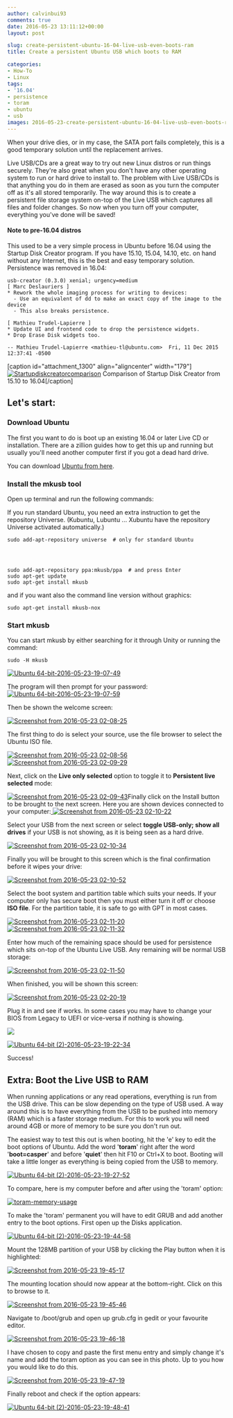 ```yaml
---
author: calvinbui93
comments: true
date: 2016-05-23 13:11:12+00:00
layout: post

slug: create-persistent-ubuntu-16-04-live-usb-even-boots-ram
title: Create a persistent Ubuntu USB which boots to RAM

categories:
- How-To
- Linux
tags:
- '16.04'
- persistence
- toram
- ubuntu
- usb
images: 2016-05-23-create-persistent-ubuntu-16-04-live-usb-even-boots-ram
---
```


When your drive dies, or in my case, the SATA port fails completely, this is a good temporary solution until the replacement arrives.

<!-- more -->

Live USB/CDs are a great way to try out new Linux distros or run things securely. They're also great when you don't have any other operating system to run or hard drive to install to. The problem with Live USB/CDs is that anything you do in them are erased as soon as you turn the computer off as it's all stored temporarily. The way around this is to create a persistent file storage system on-top of the Live USB which captures all files and folder changes. So now when you turn off your computer, everything you've done will be saved!


#### Note to pre-16.04 distros


This used to be a very simple process in Ubuntu before 16.04 using the Startup Disk Creator program. If you have 15.10, 15.04, 14.10, etc. on hand without any Internet, this is the best and easy temporary solution. Persistence was removed in 16.04:

    
    usb-creator (0.3.0) xenial; urgency=medium
    [ Marc Deslauriers ]
    * Rework the whole imaging process for writing to devices:
      - Use an equivalent of dd to make an exact copy of the image to the device
      - This also breaks persistence.
    
    [ Mathieu Trudel-Lapierre ]
    * Update UI and frontend code to drop the persistence widgets.
    * Drop Erase Disk widgets too.
    
    -- Mathieu Trudel-Lapierre <mathieu-tl@ubuntu.com>  Fri, 11 Dec 2015 12:37:41 -0500


[caption id="attachment_1300" align="aligncenter" width="179"][![Startupdiskcreatorcomparison](/images/{{page.images}}/Startupdiskcreatorcomparison-179x300.png)](/images/{{page.images}}/startupdiskcreatorcomparison.png) Comparison of Startup Disk Creator from 15.10 to 16.04[/caption]


## Let's start:




### Download Ubuntu


The first you want to do is boot up an existing 16.04 or later Live CD or installation. There are a zillion guides how to get this up and running but usually you'll need another computer first if you got a dead hard drive.

You can download [Ubuntu from here](http://www.ubuntu.com/download).


### Install the mkusb tool


Open up terminal and run the following commands:


If you run standard Ubuntu, you need an extra instruction to get the repository Universe. (Kubuntu, Lubuntu ... Xubuntu have the repository Universe activated automatically.)




    
    sudo add-apt-repository universe  # only for standard Ubuntu



    
    sudo add-apt-repository ppa:mkusb/ppa  # and press Enter
    sudo apt-get update
    sudo apt-get install mkusb




and if you want also the command line version without graphics:




    
    sudo apt-get install mkusb-nox
    




### Start mkusb


You can start mkusb by either searching for it through Unity or running the command:

    
    sudo -H mkusb


[![Ubuntu 64-bit-2016-05-23-19-07-49](/images/{{page.images}}/ubuntu-64-bit-2016-05-23-19-07-49.png)](/images/{{page.images}}/ubuntu-64-bit-2016-05-23-19-07-49.png)

The program will then prompt for your password:[![Ubuntu 64-bit-2016-05-23-19-07-59](/images/{{page.images}}/Ubuntu-64-bit-2016-05-23-19-07-59-300x200.png)](/images/{{page.images}}/Ubuntu-64-bit-2016-05-23-19-07-59.png)

Then be shown the welcome screen:

[![Screenshot from 2016-05-23 02-08-25](/images/{{page.images}}/Screenshot-from-2016-05-23-02-08-25.png)](/images/{{page.images}}/Screenshot-from-2016-05-23-02-08-25.png)

The first thing to do is select your source, use the file browser to select the Ubuntu ISO file.

[![Screenshot from 2016-05-23 02-08-56](/images/{{page.images}}/screenshot-from-2016-05-23-02-08-56.png)](/images/{{page.images}}/screenshot-from-2016-05-23-02-08-56.png) [![Screenshot from 2016-05-23 02-09-29](/images/{{page.images}}/screenshot-from-2016-05-23-02-09-29-e1464005557692.png)](/images/{{page.images}}/Screenshot-from-2016-05-23-02-09-29.png)

Next, click on the **Live only selected** option to toggle it to **Persistent live selected** mode:

[![Screenshot from 2016-05-23 02-09-43](/images/{{page.images}}/screenshot-from-2016-05-23-02-09-43.png)](/images/{{page.images}}/screenshot-from-2016-05-23-02-09-43.png)Finally click on the Install button to be brought to the next screen. Here you are shown devices connected to your computer:[
](/images/{{page.images}}/screenshot-from-2016-05-23-02-10-07.png) [![Screenshot from 2016-05-23 02-10-22](/images/{{page.images}}/screenshot-from-2016-05-23-02-10-22.png)](/images/{{page.images}}/screenshot-from-2016-05-23-02-10-22.png)

Select your USB from the next screen or select **toggle USB-only; show all drives** if your USB is not showing, as it is being seen as a hard drive.

[![Screenshot from 2016-05-23 02-10-34](/images/{{page.images}}/screenshot-from-2016-05-23-02-10-34.png)](/images/{{page.images}}/screenshot-from-2016-05-23-02-10-34.png)

Finally you will be brought to this screen which is the final confirmation before it wipes your drive:

[![Screenshot from 2016-05-23 02-10-52](/images/{{page.images}}/screenshot-from-2016-05-23-02-10-52.png)](/images/{{page.images}}/screenshot-from-2016-05-23-02-10-52.png)

Select the boot system and partition table which suits your needs. If your computer only has secure boot then you must either turn it off or choose **ISO file**. For the partition table, it is safe to go with GPT in most cases.

[![Screenshot from 2016-05-23 02-11-20](/images/{{page.images}}/screenshot-from-2016-05-23-02-11-20.png)](/images/{{page.images}}/screenshot-from-2016-05-23-02-11-20.png) [![Screenshot from 2016-05-23 02-11-32](/images/{{page.images}}/screenshot-from-2016-05-23-02-11-32.png)](/images/{{page.images}}/screenshot-from-2016-05-23-02-11-32.png)

Enter how much of the remaining space should be used for persistence which sits on-top of the Ubuntu Live USB. Any remaining will be normal USB storage:

[![Screenshot from 2016-05-23 02-11-50](/images/{{page.images}}/screenshot-from-2016-05-23-02-11-50.png)](/images/{{page.images}}/screenshot-from-2016-05-23-02-11-50.png)

When finished, you will be shown this screen:

[![Screenshot from 2016-05-23 02-20-19](/images/{{page.images}}/screenshot-from-2016-05-23-02-20-19.png)](/images/{{page.images}}/screenshot-from-2016-05-23-02-20-19.png)

Plug it in and see if works. In some cases you may have to change your BIOS from Legacy to UEFI or vice-versa if nothing is showing.

[![](/images/{{page.images}}/Ubuntu-64-bit-2-2016-05-23-19-21-06-1024x768.png)](/images/{{page.images}}/ubuntu-64-bit-2-2016-05-23-19-21-06.png)

[![Ubuntu 64-bit (2)-2016-05-23-19-22-34](/images/{{page.images}}/Ubuntu-64-bit-2-2016-05-23-19-22-34-1024x768.png)](/images/{{page.images}}/ubuntu-64-bit-2-2016-05-23-19-22-34.png)

Success!


## Extra: Boot the Live USB to RAM


When running applications or any read operations, everything is run from the USB drive. This can be slow depending on the type of USB used. A way around this is to have everything from the USB to be pushed into memory (RAM) which is a faster storage medium. For this to work you will need around 4GB or more of memory to be sure you don't run out.

The easiest way to test this out is when booting, hit the 'e' key to edit the boot options of Ubuntu. Add the word '**toram**' right after the word '**boot=casper**' and before '**quiet**' then hit F10 or Ctrl+X to boot. Booting will take a little longer as everything is being copied from the USB to memory.

[![Ubuntu 64-bit (2)-2016-05-23-19-27-52](/images/{{page.images}}/Ubuntu-64-bit-2-2016-05-23-19-27-52-1024x768.png)](/images/{{page.images}}/ubuntu-64-bit-2-2016-05-23-19-27-52.png)

To compare, here is my computer before and after using the 'toram' option:

[![toram-memory-usage](/images/{{page.images}}/toram-memory-usage.png)](/images/{{page.images}}/toram-memory-usage.png)

To make the 'toram' permanent you will have to edit GRUB and add another entry to the boot options. First open up the Disks application.

[![Ubuntu 64-bit (2)-2016-05-23-19-44-58](/images/{{page.images}}/ubuntu-64-bit-2-2016-05-23-19-44-58-1.png)](/images/{{page.images}}/ubuntu-64-bit-2-2016-05-23-19-44-58-1.png)



Mount the 128MB partition of your USB by clicking the Play button when it is highlighted:

[![Screenshot from 2016-05-23 19-45-17](/images/{{page.images}}/screenshot-from-2016-05-23-19-45-17.png)](/images/{{page.images}}/screenshot-from-2016-05-23-19-45-17.png)

The mounting location should now appear at the bottom-right. Click on this to browse to it.

[![Screenshot from 2016-05-23 19-45-46](/images/{{page.images}}/screenshot-from-2016-05-23-19-45-46.png)](/images/{{page.images}}/screenshot-from-2016-05-23-19-45-46.png)

Navigate to /boot/grub and open up grub.cfg in gedit or your favourite editor.

[![Screenshot from 2016-05-23 19-46-18](/images/{{page.images}}/Screenshot-from-2016-05-23-19-46-18.png)](/images/{{page.images}}/Screenshot-from-2016-05-23-19-46-18.png)

I have chosen to copy and paste the first menu entry and simply change it's name and add the toram option as you can see in this photo. Up to you how you would like to do this.

[![Screenshot from 2016-05-23 19-47-19](/images/{{page.images}}/screenshot-from-2016-05-23-19-47-19.png)](/images/{{page.images}}/screenshot-from-2016-05-23-19-47-19.png)

Finally reboot and check if the option appears:

[![Ubuntu 64-bit (2)-2016-05-23-19-48-41](/images/{{page.images}}/Ubuntu-64-bit-2-2016-05-23-19-48-41-1024x768.png)](/images/{{page.images}}/ubuntu-64-bit-2-2016-05-23-19-48-41.png)
